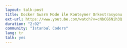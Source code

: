 ```yaml
---
layout: talk-post
title: Docker Swarm Mode ile Konteyner Orkestrasyonu
ext-url: https://www.youtube.com/watch?v=cNbCG6Nih3Q
duration: "2:02"
community: "Istanbul Coders"
lang: tr
talk: yes 
---
```

